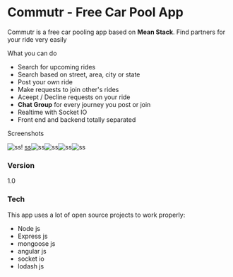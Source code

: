 # Commutr - Free Car Pool App

Commutr is a free car pooling app based on **Mean Stack**. Find partners for your ride very easily

What you can do 
- Search for upcoming rides
- Search based on street, area, city or state
- Post your own ride
- Make requests to join other's rides
- Aceept / Decline requests on your ride
- **Chat Group** for every journey you post or join
- Realtime with Socket IO
- Front end and backend totally separated

Screenshots

![ss](https://raw.githubusercontent.com/pratyushcrd/car-pooling-mean-stack-app/master/screenshots/Picture1.png)!  [ss](https://raw.githubusercontent.com/pratyushcrd/car-pooling-mean-stack-app/master/screenshots/Picture2.png)![ss](https://raw.githubusercontent.com/pratyushcrd/car-pooling-mean-stack-app/master/screenshots/Picture3.png)![ss](https://raw.githubusercontent.com/pratyushcrd/car-pooling-mean-stack-app/master/screenshots/Picture4.png)![ss](https://raw.githubusercontent.com/pratyushcrd/car-pooling-mean-stack-app/master/screenshots/Picture5.png)![ss](https://raw.githubusercontent.com/pratyushcrd/car-pooling-mean-stack-app/master/screenshots/Picture6.png)

### Version
1.0

### Tech

This app uses a lot of open source projects to work properly:
- Node js
- Express js
- mongoose js
- angular js
- socket io
- lodash js


